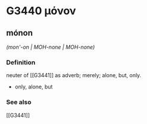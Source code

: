 # G3440 μόνον

## mónon

_(mon'-on | MOH-none | MOH-none)_

### Definition

neuter of [[G3441]] as adverb; merely; alone, but, only.

- only, alone, but

### See also

[[G3441]]

